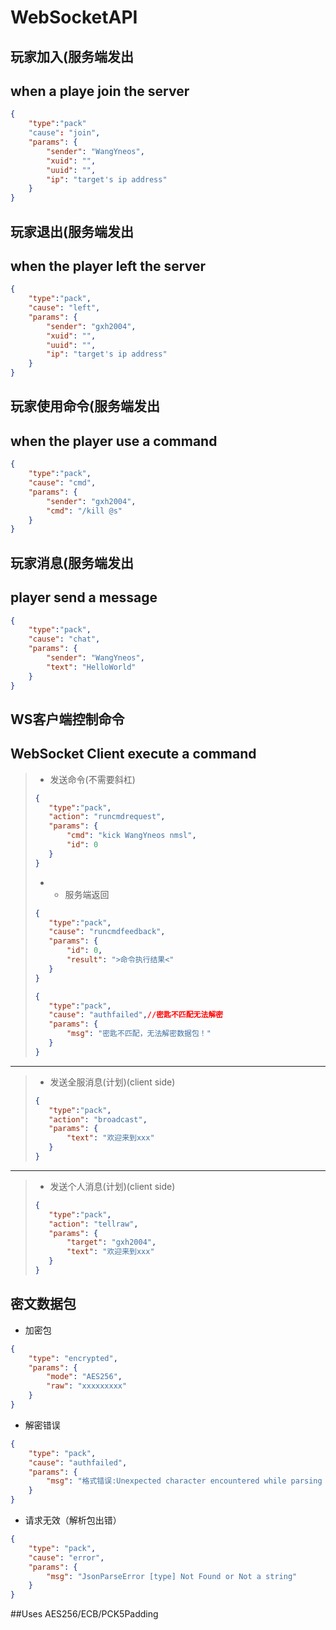 # WebSocketAPI


## 玩家加入(服务端发出
## when a playe join the server
```json
{
    "type":"pack"
    "cause": "join",
    "params": {
        "sender": "WangYneos",
        "xuid": "",
        "uuid": "",
        "ip": "target's ip address"
    }
}
```

## 玩家退出(服务端发出
## when the player left the server
```json
{
    "type":"pack",
    "cause": "left",
    "params": {
        "sender": "gxh2004",
        "xuid": "",
        "uuid": "",
        "ip": "target's ip address"
    }
}
```
## 玩家使用命令(服务端发出
## when the player use a command
```json
{
    "type":"pack",
    "cause": "cmd",
    "params": {
        "sender": "gxh2004",
        "cmd": "/kill @s"
    }
}
```
## 玩家消息(服务端发出
## player send a message
```json
{
    "type":"pack",
    "cause": "chat",
    "params": {
        "sender": "WangYneos",
        "text": "HelloWorld"
    }
}
```


## WS客户端控制命令
## WebSocket Client execute a command
> - 发送命令(不需要斜杠)
>```json
>{
>    "type":"pack",
>    "action": "runcmdrequest",
>    "params": {
>        "cmd": "kick WangYneos nmsl",
>        "id": 0
>    }
>}
>```
> - - 服务端返回
>```json 
>{
>    "type":"pack",
>    "cause": "runcmdfeedback",
>    "params": {
>        "id": 0,
>        "result": ">命令执行结果<"
>    }
>}
>```
>```json
>{
>    "type":"pack",
>    "cause": "authfailed",//密匙不匹配无法解密
>    "params": {
>        "msg": "密匙不匹配，无法解密数据包！"
>    }
>}
>```
---
> - 发送全服消息(计划)(client side)
>```json
>{
>    "type":"pack",
>    "action": "broadcast",
>    "params": {
>        "text": "欢迎来到xxx"
>    }
>}
>```
---
> - 发送个人消息(计划)(client side)
>```json
>{
>    "type":"pack",
>    "action": "tellraw",
>    "params": {
>        "target": "gxh2004",
>        "text": "欢迎来到xxx"
>    }
>}
>```

## 密文数据包
- 加密包
```json
{
    "type": "encrypted",
    "params": {
        "mode": "AES256",
        "raw": "xxxxxxxxx"
    }
}
```
- 解密错误
```json
{
    "type": "pack",
    "cause": "authfailed",
    "params": {
        "msg": "格式错误:Unexpected character encountered while parsing value: d. Path '', line 0, position 0."
    }
}
```
- 请求无效（解析包出错）
```json
{
    "type": "pack",
    "cause": "error",
    "params": {
        "msg": "JsonParseError [type] Not Found or Not a string"
    }
}
```
##Uses AES256/ECB/PCK5Padding
